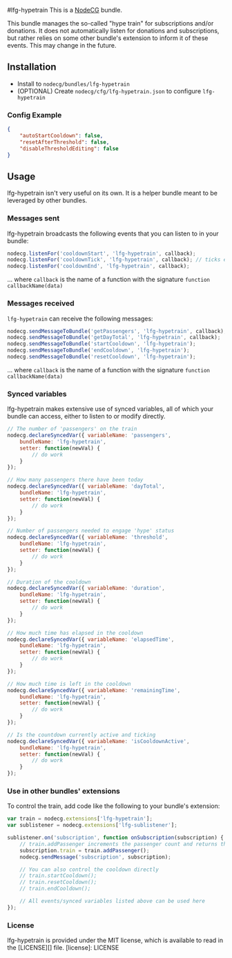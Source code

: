 #lfg-hypetrain
This is a [NodeCG](http://github.com/nodecg/nodecg) bundle.

This bundle manages the so-called "hype train" for subscriptions and/or donations.
It does not automatically listen for donations and subscriptions, but rather relies on some other bundle's extension to inform it of these events. This may change in the future.


## Installation
- Install to `nodecg/bundles/lfg-hypetrain`
- (OPTIONAL) Create `nodecg/cfg/lfg-hypetrain.json` to configure `lfg-hypetrain`

### Config Example
```json
{
    "autoStartCooldown": false,
    "resetAfterThreshold": false,
    "disableThresholdEditing": false
}
```

## Usage
lfg-hypetrain isn't very useful on its own. It is a helper bundle meant to be leveraged by other bundles.

### Messages sent
lfg-hypetrain broadcasts the following events that you can listen to in your bundle:
```javascript
nodecg.listenFor('cooldownStart', 'lfg-hypetrain', callback);
nodecg.listenFor('cooldownTick', 'lfg-hypetrain', callback); // ticks every second with the elapsedTime and remainingTime
nodecg.listenFor('cooldownEnd', 'lfg-hypetrain', callback);
```
... where `callback` is the name of a function with the signature `function callbackName(data)`

### Messages received
`lfg-hypetrain` can receive the following messages:
```javascript
nodecg.sendMessageToBundle('getPassengers', 'lfg-hypetrain', callback);
nodecg.sendMessageToBundle('getDayTotal', 'lfg-hypetrain', callback);
nodecg.sendMessageToBundle('startCooldown', 'lfg-hypetrain');
nodecg.sendMessageToBundle('endCooldown', 'lfg-hypetrain');
nodecg.sendMessageToBundle('resetCooldown', 'lfg-hypetrain');
```
... where `callback` is the name of a function with the signature `function callbackName(data)`

### Synced variables
lfg-hypetrain makes extensive use of synced variables, all of which your bundle can access, either to listen to
or modify directly.
```javascript
// The number of 'passengers' on the train
nodecg.declareSyncedVar({ variableName: 'passengers',
    bundleName: 'lfg-hypetrain',
    setter: function(newVal) {
        // do work
    }
});

// How many passengers there have been today
nodecg.declareSyncedVar({ variableName: 'dayTotal',
    bundleName: 'lfg-hypetrain',
    setter: function(newVal) {
        // do work
    }
});

// Number of passengers needed to engage 'hype' status
nodecg.declareSyncedVar({ variableName: 'threshold',
    bundleName: 'lfg-hypetrain',
    setter: function(newVal) {
        // do work
    }
});

// Duration of the cooldown
nodecg.declareSyncedVar({ variableName: 'duration',
    bundleName: 'lfg-hypetrain',
    setter: function(newVal) {
        // do work
    }
});

// How much time has elapsed in the cooldown
nodecg.declareSyncedVar({ variableName: 'elapsedTime',
    bundleName: 'lfg-hypetrain',
    setter: function(newVal) {
        // do work
    }
});

// How much time is left in the cooldown
nodecg.declareSyncedVar({ variableName: 'remainingTime',
    bundleName: 'lfg-hypetrain',
    setter: function(newVal) {
        // do work
    }
});

// Is the countdown currently active and ticking
nodecg.declareSyncedVar({ variableName: 'isCooldownActive',
    bundleName: 'lfg-hypetrain',
    setter: function(newVal) {
        // do work
    }
});
```

### Use in other bundles' extensions
To control the train, add code like the following to your bundle's extension:
```javascript
var train = nodecg.extensions['lfg-hypetrain'];
var sublistener = nodecg.extensions['lfg-sublistener'];

sublistener.on('subscription', function onSubscription(subscription) {
    // train.addPassenger increments the passenger count and returns the current state of the train
    subscription.train = train.addPassenger();
    nodecg.sendMessage('subscription', subscription);

    // You can also control the cooldown directly
    // train.startCooldown();
    // train.resetCooldown();
    // train.endCooldown();

    // All events/synced variables listed above can be used here
});
```

### License
lfg-hypetrain is provided under the MIT license, which is available to read in the [LICENSE][] file.
[license]: LICENSE
